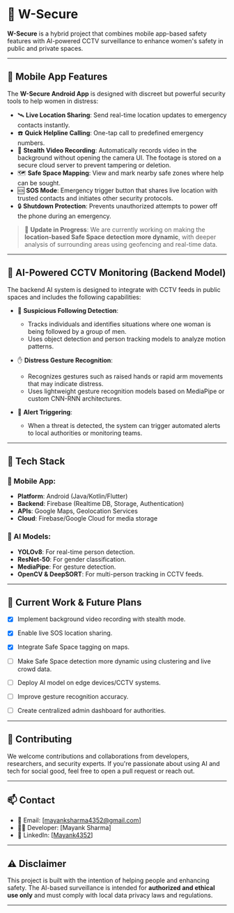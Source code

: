 # 🔐 W-Secure

**W-Secure** is a hybrid project that combines mobile app-based safety features with AI-powered CCTV surveillance to enhance women's safety in public and private spaces.

---

## 📱 Mobile App Features

The **W-Secure Android App** is designed with discreet but powerful security tools to help women in distress:

- 🛰️ **Live Location Sharing**: Send real-time location updates to emergency contacts instantly.
- ☎️ **Quick Helpline Calling**: One-tap call to predefined emergency numbers.
- 🎥 **Stealth Video Recording**: Automatically records video in the background without opening the camera UI. The footage is stored on a secure cloud server to prevent tampering or deletion.
- 🗺️ **Safe Space Mapping**: View and mark nearby safe zones where help can be sought.
- 🆘 **SOS Mode**: Emergency trigger button that shares live location with trusted contacts and initiates other security protocols.
- 🔒 **Shutdown Protection**: Prevents unauthorized attempts to power off the phone during an emergency.

> 🔄 **Update in Progress**: We are currently working on making the **location-based Safe Space detection more dynamic**, with deeper analysis of surrounding areas using geofencing and real-time data.

---

## 🧠 AI-Powered CCTV Monitoring (Backend Model)

The backend AI system is designed to integrate with CCTV feeds in public spaces and includes the following capabilities:

- 👥 **Suspicious Following Detection**:
  - Tracks individuals and identifies situations where one woman is being followed by a group of men.
  - Uses object detection and person tracking models to analyze motion patterns.

- ✋ **Distress Gesture Recognition**:
  - Recognizes gestures such as raised hands or rapid arm movements that may indicate distress.
  - Uses lightweight gesture recognition models based on MediaPipe or custom CNN-RNN architectures.

- 🚨 **Alert Triggering**:
  - When a threat is detected, the system can trigger automated alerts to local authorities or monitoring teams.

---

## 🧩 Tech Stack

### 📱 Mobile App:
- **Platform**: Android (Java/Kotlin/Flutter)
- **Backend**: Firebase (Realtime DB, Storage, Authentication)
- **APIs**: Google Maps, Geolocation Services
- **Cloud**: Firebase/Google Cloud for media storage

### 🧠 AI Models:
- **YOLOv8**: For real-time person detection.
- **ResNet-50**: For gender classification.
- **MediaPipe**: For gesture detection.
- **OpenCV & DeepSORT**: For multi-person tracking in CCTV feeds.

---

## 🚧 Current Work & Future Plans

- [x] Implement background video recording with stealth mode.
- [x] Enable live SOS location sharing.
- [x] Integrate Safe Space tagging on maps.
- [ ] Make Safe Space detection more dynamic using clustering and live crowd data.
- [ ] Deploy AI model on edge devices/CCTV systems.
- [ ] Improve gesture recognition accuracy.
- [ ] Create centralized admin dashboard for authorities.


---

## 🤝 Contributing

We welcome contributions and collaborations from developers, researchers, and security experts. If you're passionate about using AI and tech for social good, feel free to open a pull request or reach out.

---

## 📫 Contact

- 📧 Email: [mayanksharma4352@gmail.com]
- 🧑‍💻 Developer: [Mayank Sharma]
- 🔗 LinkedIn: [[Mayank4352](https://www.linkedin.com/in/mayank4352/)]

---

## ⚠️ Disclaimer

This project is built with the intention of helping people and enhancing safety. The AI-based surveillance is intended for **authorized and ethical use only** and must comply with local data privacy laws and regulations.

---
